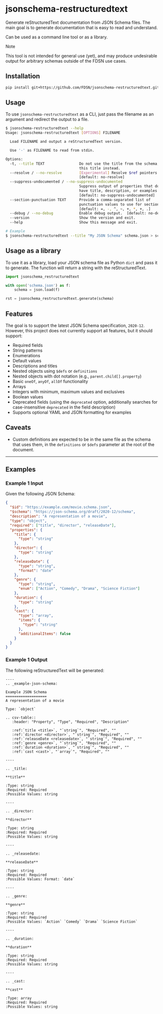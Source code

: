 # jsonschema-restructuredtext

Generate reStructuredText documentation from JSON Schema files. The main goal is to generate
documentation that is easy to read and understand.

Can be used as a command line tool or as a library.

> [!NOTE]
> This tool is not intended for general use (yet), and may produce undesirable output
> for arbitrary schemas outside of the FDSN use cases.

## Installation

```bash
pip install git+https://github.com/FDSN/jsonschema-restructuredtext.git@main
```

## Usage

To use `jsonschema-restructuredtext` as a CLI, just pass the filename as an argument and redirect
the output to a file.

```bash
$ jsonschema-restructuredtext --help
Usage: jsonschema-restructuredtext [OPTIONS] FILENAME

  Load FILENAME and output a reStructuredText version.

  Use '-' as FILENAME to read from stdin.

Options:
  -t, --title TEXT                Do not use the title from the schema, use
                                  this title instead.
  --resolve / --no-resolve        [Experimental] Resolve $ref pointers.
                                  [default: no-resolve]
  --suppress-undocumented / --no-suppress-undocumented
                                  Suppress output of properties that do not
                                  have title, description, or examples.
                                  [default: no-suppress-undocumented]
  --section-punctuation TEXT      Provide a comma-separated list of
                                  punctuation values to use for sections.
                                  [default: =, -, ^, ~, +, *, +, .]
  --debug / --no-debug            Enable debug output.  [default: no-debug]
  --version                       Show the version and exit.
  --help                          Show this message and exit.

# Example
$ jsonschema-restructuredtext --title "My JSON Schema" schema.json > schema.rst
```

## Usage as a library

To use it as a library, load your JSON schema file as Python `dict` and pass it to generate.
The function will return a string with the reStructuredText.

```python
import jsonschema_restructuredtext

with open('schema.json') as f:
    schema = json.load(f)

rst = jsonschema_restructuredtext.generate(schema)
```

## Features

The goal is to support the latest JSON Schema specification, `2020-12`. However,
this project does not currently support all features, but it should support:

  - Required fields
  - String patterns
  - Enumerations
  - Default values
  - Descriptions and titles
  - Nested objects using `$defs` or `definitions`
  - Nested objects with dot notation (e.g., `parent.child[].property`)
  - Basic `oneOf`, `anyOf`, `allOf` functionality
  - Arrays
  - Integers with minimum, maximum values and exclusives
  - Boolean values
  - Deprecated fields (using the `deprecated` option, additionally searches for case-insensitive `deprecated` in the field description)
  - Supports optional YAML and JSON formatting for examples

## Caveats
  - Custom definitions are expected to be in the same file as the schema that uses them,
    in the `definitions` or `$defs` parameter at the root of the document.

---

## Examples

### Example 1 Input

Given the following JSON Schema:
```json
{
  "$id": "https://example.com/movie.schema.json",
  "$schema": "https://json-schema.org/draft/2020-12/schema",
  "description": "A representation of a movie",
  "type": "object",
  "required": ["title", "director", "releaseDate"],
  "properties": {
    "title": {
      "type": "string"
    },
    "director": {
      "type": "string"
    },
    "releaseDate": {
      "type": "string",
      "format": "date"
    },
    "genre": {
      "type": "string",
      "enum": ["Action", "Comedy", "Drama", "Science Fiction"]
    },
    "duration": {
      "type": "string"
    },
    "cast": {
      "type": "array",
      "items": {
        "type": "string"
      },
      "additionalItems": false
    }
  }
}
```

### Example 1 Output
The following reStructuredText will be generated:

```
----
.. _example-json-schema:

Example JSON Schema
===================
A representation of a movie

Type: `object`

.. csv-table::
   :header: "Property", "Type", "Required", "Description"

   :ref:`title <title>`, "`string`", "Required", ""
   :ref:`director <director>`, "`string`", "Required", ""
   :ref:`releaseDate <releasedate>`, "`string`", "Required", ""
   :ref:`genre <genre>`, "`string`", "Required", ""
   :ref:`duration <duration>`, "`string`", "Required", ""
   :ref:`cast <cast>`, "`array`", "Required", ""

----

.. _title:

**title**

:Type: string
:Required: Required
:Possible Values: string

----

.. _director:

**director**

:Type: string
:Required: Required
:Possible Values: string

----

.. _releasedate:

**releaseDate**

:Type: string
:Required: Required
:Possible Values: Format: `date`

----

.. _genre:

**genre**

:Type: string
:Required: Required
:Possible Values: `Action` `Comedy` `Drama` `Science Fiction`

----

.. _duration:

**duration**

:Type: string
:Required: Required
:Possible Values: string

----

.. _cast:

**cast**

:Type: array
:Required: Required
:Possible Values: string
```

